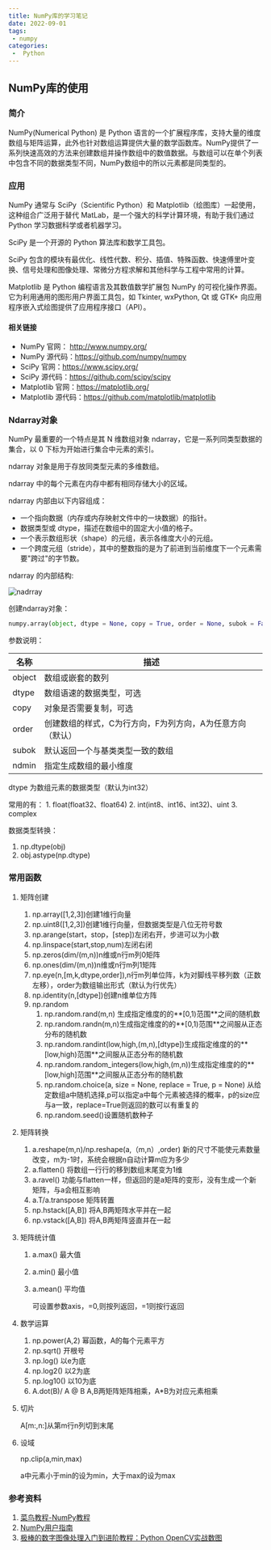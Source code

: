 ```yaml
---
title: NumPy库的学习笔记
date: 2022-09-01
tags:
 - numpy
categories:
 -  Python
---
```


## NumPy库的使用

### 简介

NumPy(Numerical Python) 是 Python 语言的一个扩展程序库，支持大量的维度数组与矩阵运算，此外也针对数组运算提供大量的数学函数库。NumPy提供了一系列快速高效的方法来创建数组并操作数组中的数值数据。与数组可以在单个列表中包含不同的数据类型不同，NumPy数组中的所以元素都是同类型的。

### 应用

NumPy 通常与 SciPy（Scientific Python）和 Matplotlib（绘图库）一起使用， 这种组合广泛用于替代 MatLab，是一个强大的科学计算环境，有助于我们通过 Python 学习数据科学或者机器学习。

SciPy 是一个开源的 Python 算法库和数学工具包。

SciPy 包含的模块有最优化、线性代数、积分、插值、特殊函数、快速傅里叶变换、信号处理和图像处理、常微分方程求解和其他科学与工程中常用的计算。

Matplotlib 是 Python 编程语言及其数值数学扩展包 NumPy 的可视化操作界面。它为利用通用的图形用户界面工具包，如 Tkinter, wxPython, Qt 或 GTK+ 向应用程序嵌入式绘图提供了应用程序接口（API）。

#### 相关链接

* NumPy 官网： <http://www.numpy.org/>
* NumPy 源代码：<https://github.com/numpy/numpy>
* SciPy 官网：<https://www.scipy.org/>
* SciPy 源代码：<https://github.com/scipy/scipy>
* Matplotlib 官网：<https://matplotlib.org/>
* Matplotlib 源代码：<https://github.com/matplotlib/matplotlib>

### Ndarray对象

NumPy 最重要的一个特点是其 N 维数组对象 ndarray，它是一系列同类型数据的集合，以 0 下标为开始进行集合中元素的索引。

ndarray 对象是用于存放同类型元素的多维数组。

ndarray 中的每个元素在内存中都有相同存储大小的区域。

ndarray 内部由以下内容组成：

- 一个指向数据（内存或内存映射文件中的一块数据）的指针。
- 数据类型或 dtype，描述在数组中的固定大小值的格子。
- 一个表示数组形状（shape）的元组，表示各维度大小的元组。
- 一个跨度元组（stride），其中的整数指的是为了前进到当前维度下一个元素需要"跨过"的字节数。

ndarray 的内部结构:

![nadrray](http://imagebed.krins.cloud/api/image/BT6NTH8P.png)

创建ndarray对象：

```python
numpy.array(object, dtype = None, copy = True, order = None, subok = False, ndmin = 0)
```

参数说明：

| 名称   | 描述                                                      |
| ------ | --------------------------------------------------------- |
| object | 数组或嵌套的数列                                          |
| dtype  | 数组语速的数据类型，可选                                  |
| copy   | 对象是否需要复制，可选                                    |
| order  | 创建数组的样式，C为行方向，F为列方向，A为任意方向（默认） |
| subok  | 默认返回一个与基类类型一致的数组                          |
| ndmin  | 指定生成数组的最小维度                                    |

dtype 为数组元素的数据类型（默认为int32）

常用的有：
      1. float(float32、float64)
      2. int(int8、int16、int32)、uint 
      3. complex

数据类型转换：

1. np.dtype(obj)
2. obj.astype(np.dtype)

### 常用函数

1. 矩阵创建

   1. np.array([1,2,3])创建1维行向量
   2. np.uint8([1,2,3])创建1维行向量，但数据类型是八位无符号数
   3. np.arange(start，stop，[step])左闭右开，步进可以为小数
   4. np.linspace(start,stop,num)左闭右闭
   5. np.zeros(dim/(m,n))n维或n行m列0矩阵
   6. np.ones(dim/(m,n))n维或n行m列1矩阵
   7. np.eye(n,[m,k,dtype,order]),n行m列单位阵，k为对脚线平移列数（正数左移），order为数组输出形式（默认为行优先）
   8. np.identity(n,[dtype])创建n维单位方阵
   9. np.random
      1. np.random.rand(m,n) 生成指定维度的的**[0,1)范围**之间的随机数
      2. np.random.randn(m,n)生成指定维度的的**[0,1)范围**之间服从正态分布的随机数
      3. np.random.randint(low,high,(m,n),[dtype])生成指定维度的的**[low,high)范围**之间服从正态分布的随机数
      4. np.random.random_integers(low,high,(m,n))生成指定维度的的**[low,high]范围**之间服从正态分布的随机数
      5. np.random.choice(a, size = None, replace = True, p = None) 从给定数组a中随机选择,p可以指定a中每个元素被选择的概率，p的size应与a一致，replace=True则返回的数可以有重复的
      6. np.random.seed()设置随机数种子

2. 矩阵转换

   1. a.reshape(m,n)/np.reshape(a,（m,n）,order) 新的尺寸不能使元素数量改变，m为-1时，系统会根据n自动计算m应为多少
   2. a.flatten() 将数组一行行的移到数组末尾变为1维
   3. a.ravel() 功能与flatten一样，但返回的是a矩阵的变形，没有生成一个新矩阵，与a会相互影响
   4. a.T/a.transpose 矩阵转置
   5. np.hstack([A,B]) 将A,B两矩阵水平并在一起
   6. np.vstack([A,B]) 将A,B两矩阵竖直并在一起

3. 矩阵统计值

   1. a.max() 最大值

   2. a.min() 最小值

   3. a.mean() 平均值

      可设置参数axis，=0,则按列返回，=1则按行返回

4. 数学运算

   1. np.power(A,2) 幂函数，A的每个元素平方
   2. np.sqrt() 开根号
   3. np.log() 以e为底
   4. np.log2() 以2为底
   5. np.log10() 以10为底
   6. A.dot(B)/ A @ B A,B两矩阵矩阵相乘，A*B为对应元素相乘

5. 切片

   A[m:,n:]从第m行n列切到末尾

6. 设域

   np.clip(a,min,max)

   a中元素小于min的设为min，大于max的设为max

### 参考资料

1. [菜鸟教程-NumPy教程](https://www.runoob.com/numpy/numpy-tutorial.html)
2. [NumPy用户指南](https://numpy.org/doc/stable/user/index.html#user)
3. [极棒的数字图像处理入门到进阶教程：Python OpenCV实战数图](https://www.bilibili.com/video/BV1YA411K7pp?p=4&vd_source=f7fc0a964268b45e70067d58c7c397fc)